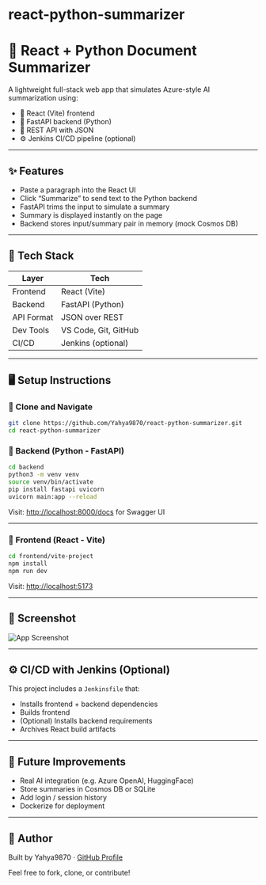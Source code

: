 # react-python-summarizer

# 🧠 React + Python Document Summarizer

A lightweight full-stack web app that simulates Azure-style AI summarization using:
- 🚀 React (Vite) frontend
- 🐍 FastAPI backend (Python)
- 🔁 REST API with JSON
- ⚙️ Jenkins CI/CD pipeline (optional)

---

## ✨ Features

- Paste a paragraph into the React UI
- Click “Summarize” to send text to the Python backend
- FastAPI trims the input to simulate a summary
- Summary is displayed instantly on the page
- Backend stores input/summary pair in memory (mock Cosmos DB)

---

## 🔧 Tech Stack

| Layer       | Tech              |
|-------------|-------------------|
| Frontend    | React (Vite)      |
| Backend     | FastAPI (Python)  |
| API Format  | JSON over REST    |
| Dev Tools   | VS Code, Git, GitHub |
| CI/CD       | Jenkins (optional) |

---

## 🖥️ Setup Instructions

### 🔹 Clone and Navigate

```bash
git clone https://github.com/Yahya9870/react-python-summarizer.git
cd react-python-summarizer
```

### 🔹 Backend (Python - FastAPI)

```bash
cd backend
python3 -m venv venv
source venv/bin/activate
pip install fastapi uvicorn
uvicorn main:app --reload
```

Visit: [http://localhost:8000/docs](http://localhost:8000/docs) for Swagger UI

---

### 🔹 Frontend (React - Vite)

```bash
cd frontend/vite-project
npm install
npm run dev
```

Visit: [http://localhost:5173](http://localhost:5173)

---

## 📸 Screenshot

![App Screenshot](https://user-images.githubusercontent.com/YOUR-ID/demo.png)

---

## ⚙️ CI/CD with Jenkins (Optional)

This project includes a `Jenkinsfile` that:
- Installs frontend + backend dependencies
- Builds frontend
- (Optional) Installs backend requirements
- Archives React build artifacts

---

## 🧪 Future Improvements

- Real AI integration (e.g. Azure OpenAI, HuggingFace)
- Store summaries in Cosmos DB or SQLite
- Add login / session history
- Dockerize for deployment

---

## 👋 Author

Built by Yahya9870 · [GitHub Profile](https://github.com/Yahya9870)

Feel free to fork, clone, or contribute!
